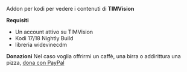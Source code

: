 Addon per kodi per vedere i contenuti di **TIMVision**

**Requisiti**
- Un account attivo su TIMVision
- Kodi 17/18 Nightly Build
- libreria widevinecdm

**Donazioni**
Nel caso voglia offrirmi un caffè, una birra o addirittura una pizza, [dona con PayPal](https://www.paypal.com/cgi-bin/webscr?cmd=_donations&business=pino.elefante@hotmail.it&lc=IT&item_name=kodiplugin&item_number=APA&currency_code=EUR&bn=PP-DonationsBF:btn_donate_LG.gif:NonHosted)